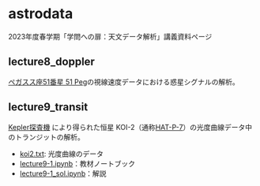 # astrodata

2023年度春学期「学問への扉：天文データ解析」講義資料ページ

## lecture8_doppler
[ペガスス座51番星 51 Peg](https://ja.wikipedia.org/wiki/ペガスス座51番星)の視線速度データにおける惑星シグナルの解析。

## lecture9_transit
[Kepler探査機](https://ja.wikipedia.org/wiki/ケプラー_(探査機)) により得られた恒星 KOI-2（通称[HAT-P-7](https://exoplanetarchive.ipac.caltech.edu/overview/HAT-P-7)）の光度曲線データ中のトランジットの解析。
- [koi2.txt](https://github.com/kemasuda/astrodata/blob/main/lecture9_transit/koi2.txt): 光度曲線のデータ
- [lecture9-1.ipynb](https://github.com/kemasuda/astrodata/blob/main/lecture9_transit/lecture9-1.ipynb)：教材ノートブック
- [lecture9-1_sol.ipynb](https://github.com/kemasuda/astrodata/blob/main/lecture9_transit/lecture9-1_sol.ipynb)：解説
